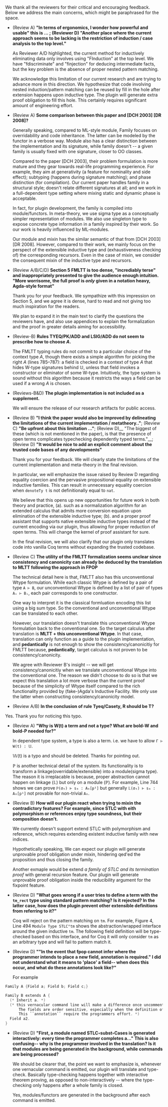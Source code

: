 We thank all the reviewers for their critical and encouraging feedback.
Below we address the main concerns, which might be paraphrased for the space.

* (Review A) __"In terms of ergonomics, I wonder how powerful and usable" this is ... ; (Reviewer D) "Another place where the current approach seems to be lacking is the restriction of induction / case analysis to the top level."__


  As Reviewer A/D highlighted, the current method for inductively eliminating data only involves using "FInduction" at the top level. We have "fdiscriminate" and "finjection" for deducing intermediate facts, but the key problem is the absence of proper nested pattern matching.

  <!-- The idea is 
      fill in the new hole once pattern matching needs to extend the clauses

      lifting nested induction to top level seems not necessary
  -->

  We acknowledge this limitation of our current research and are trying to advance more in this direction. We hypothesize that code involving nested induction/pattern matching can be reused by fill in the hole after extension happens upon inductive type. The plugin will generate extra proof obligation to fill this hole. This certainly requires significant amount of engineering effort.



* (Review A) __Some comparison between this paper and [DCH 2003] [DR 2008]?__
  
  Generally speaking, compared to ML-style module, Family focuses on overridability and code inheritance. The latter can be modeled by the functor in a verbose way. Module also has a clear distinction between the implementation and its signature, while family doesn't -- a given family is usually fixed with one signature, closer to OO classes. 

  Compared to the paper [DCH 2003], their problem formulation is more mature and they gear towards real-life programming experience. For example, they aim at generativity (a feature for nominality and side effect); subtyping (happens during signature matching); and phase distinction (for compilation). Our current paper handles family in a structural style; doesn't relate different signatures at all; and we work in a full-dependent type setting where mixing static and dynamic phase is acceptable.

  In fact, for plugin development, the family is compiled into module/functors. In meta-theory, we use sigma type as a conceptually simpler representation of modules. We also use singleton type to expose concrete type information in a family inspired by their work. So our work is heavily influenced by ML-modules.

  Our module and mixin has the similar semantic of that from [DCH 2003] [DR 2008]. However, compared to their work, we mainly focus on the perspect of the extensible inductive type and (exhaustiveness checking of) the corresponding recursors. Even in the case of mixin, we consider the consequent mixin of the inductive type and recursors.


* (Review A/B/C/D) __Section 5 FMLTT is too dense, "incrediably terse" and inappropriately presented to give the audience enough intuition. "More worrisome, the full proof is *only* given in a notation heavy, Agda-style format"__


  Thank you for your feedback. 
  We sympathize with this impression on Section 5, and we agree it is dense, hard to read and not giving too much inspiration for the readers.

  We plan to expand it in the main text to clarify the questions the reviewers have, and also use appendices to explain the formalization and the proof in greater details aiming for accessibility. 


* (Review-B) __Rules TYEQ/PK/ADD and LSIG/ADD do not seem to prescribe how to choose $A$.__
  
  The FMLTT typing rules do not commit to a particular choice of the context type $A$,
  though there exists a simple algorithm for picking the right $A$ (lines 785–787): a
  field is checked in a context of type $A$ that hides W-type signatures behind
  $\mathbb{U}$, unless that field invokes a constructor or eliminator of some
  W-type. Intuitively, the type system is sound without this algorithm because
  it restricts the ways a field can be used if a wrong $A$ is chosen.
  
  <!--
   In practice, this A is decided by implementation. Our plugin always choose a "default" one which is just making all inductive type into an opaque type (Line 791) and make sure other parts stay the "same".

  Taking (Line 745) Figure. 8 as an example, `σ₅` has `tm : 𝕊(W(τₜₘ))` and `A`
  has `tm : 𝕌` instead. `s` will make sure other fields stay the same type. To
  show this explicitly at the plugin level, we look at Figure 4 (Line 494)
  `Module Type STLC°tm` (corresponding to `A`), where `tm : Set` (corresponding
  to `tm : 𝕌`). With this interface `STLC°tm` we cannot pattern match any term
  of type `tm : 𝕌` thus doing abstraction successfully.

  Generally speaking, all the (extensible) inductive type will be simply
  "wrapped" by a module type only exposing the
  constructor (with no eliminators), just like how we generate `STLC°tm`.
  -->

* (Reviews-B&D) __The plugin implementation is not included as a supplement.__

  We will ensure the release of our research artifacts for public access.

* (Review B) __"I think the paper would also be improved by delineating the limitations of the current implementation / metatheory.."__; (Review C) __"Be upfront about this limitation ..."__; (Review D)__ "The biggest of these (which is not mentioned in the paper), is that the presence of open terms complicates typechecking dependently typed terms."__; (Review D) __"It would be nice to add an explicit comment about the trusted code bases of any developments"__

  Thank you for your feedback. We will clearly state the limitations of the
  current implementation and meta-theory in the final revision. 
  <!-- do we want to mention overridability/pins? -->
  In particular, we will emphasize the issue raised by Review D regarding equality coercion
  and the pervasive propositional equality on extensible inductive families.
  This can result in unnecessary equality coercion when `denoteTy t` is not
  definitionally equal to `nat`.

  We believe that this opens up new opportunities for future work in both theory
  and practice, (a). such as a normalization algorithm for an extended calculus
  that admits more conversion equation upon elimination of the extensible
  inductive type; (b). and a proper proof assistant that supports native
  extensible inductive types instead of the current encoding via our plugin,
  thus allowing for proper reduction of open terms. This will change the kernel
  of proof assistant for sure. 

  In the final revision, we will also clarify that our plugin only translates
  code into vanilla Coq terms without expanding the trusted codebase.
  

* (Review C) __The utility of the FMLTT formalization seems unclear since consistency and canonicity can already be deduced by the translation to MLTT following the approach in FPOP__

  The technical detail here is that, FMLTT also has this unconventional Wtype
  formulation. While each classic Wtype is defined by a pair of type `A ⊢ B`,
  our unconventional Wtype is defined by a list of pair of types `Aᵢ ⊢ Bᵢ`, each
  pair corresponds to one constructor. 

  One way to interpret it is the classical formluation encoding this list using
  a big sum type. So the conventional and unconventional Wtype can be translated
  to each other. 

  However, our translation doesn't translate this unconventional Wtype
  formulation back to the conventional one. So the target calculus after
  translation is **MLTT + this unconventional Wtype**. In that case, translation
  can only function as a guide to the plugin implementation, and
  **pedantically** is not enough to show the consistency/canonicitiy for FMLTT
  because, **pedantically**, target calculus is not proven to be
  consistency/canonicity.

  We agree with Reviewer B's insight -- we will get consistency/canonicitiy when
  we translate unconventional Wtype into the conventional one. The reason we
  didn't choose to do so is that we expect this translation a lot more verbose
  than the current proof because of the simplicity of Wtype itself compared to
  the rich functionality provided by (fake-)Agda's Inductive Facility. We only
  use the latter when constructing consistency/canonicity model.


* (Review A/B) __In the conclusion of rule Tyeq/Casety, R should be T?__

Yes. Thank you for noticing this typo.

* (Review A) __"Why is W(t) a term and not a type? What are bold-W and bold-P needed for?"__

  In dependent type system, a type is also a term. i.e. we have to allow `Γ ⊢ W(t) : 𝕌`. 

  𝕎(t) is a typo and should be deleted. Thanks for pointing out.

  ℙ is another technical detail of the system. Its functionality is to transform
  a linkage(overridable/extensible) into a module(sigma type). The reason it is
  irreplacable is because, proper abstraction cannot happen on linkage (𝕃) but
  only on a module (ℙ). For example, Line 744 shows we can prove `ℙ(σ₅) ⊢ s₆ :
  A₆[p¹]` but generally `𝕃(σ₅) ⊢ s₆ : A₆[p¹]` not provable for non-trivial
  `A₆`. 


* (Review B) __How will our plugin react when trying to mixin the contradictory features? For example, since STLC with eith polymorphism or references enjoy type soundness, but their composition doesn't.__

  <!-- I think we still need to clarify we doesn't support extending these -->
  We currently doesn't support extend STLC with polymorphism and reference, which requires extending existent inductive family with new indices. 

  Hypothetically speaking, We can expect our plugin will generate unprovable proof obligation under mixin, hindering qed'ed the proposition and thus closing the family.

  Another exmaple would be extend *a family of STLC and its termination proof* with general recursion feature. Our plugin will generate unprovable proof obligation inside the reducibility argument for the fixpoint feature.  


* (Review D) __"What goes wrong if a user tries to define a term with the `tm_rect` type using standard pattern matching? Is it rejected? In the latter case, how does the plugin prevent other extensible definitions from referring to it?"__

  Coq will reject on the pattern matching on `tm`. For example, Figure 4, Line 494 `Module Type STLC°tm` shows the abstraction/wrapped interface around the given inductive `tm`. The following field definition will be type-checked
  based on this interface, and for Coq it will only consider `tm` as an
  arbitrary type and will fail to pattern match it.
 

* (Review D) __""In the event that fpop cannot infer where the programmer intends to place a new field, annotation is required." I did not understand what it means to 'place' a field-- when does this occur,  and what do these annotations look like?"__

  For example
```C
Family A {Field a; Field b; Field c;}

Family B extends A {
  (* Inherit a. *) 
  (* this vernacular command line will make a difference once uncommented. Before uncommented it, a2 will be the first field of the Family B.
      The fields are order sensitive, especially when the definition of a2 dependent on a, placing a2 before a will cause program rejected. 
      This ``annotation`` require the programmers effort. *) 
  Field a2.
}
```



* (Review D) __"First, a module named STLC◦subst◦Cases is generated interactively: every time the programmer completes a..." This is also confusing-- why is the programmer involved in the translation? Is it that modules are being generated in the background, while commands are being processed?__

  We should be clearer that, the point we want to emphasize is, whenever one vernacular command is emitted, our plugin will translate and type-check. Basically type-checking happens together with interactive theorem proving, as opposed to non-interactively -- where the type-checking only happens after a whole family is closed.

  Yes, modules/functors are generated in the background after each command is emitted.